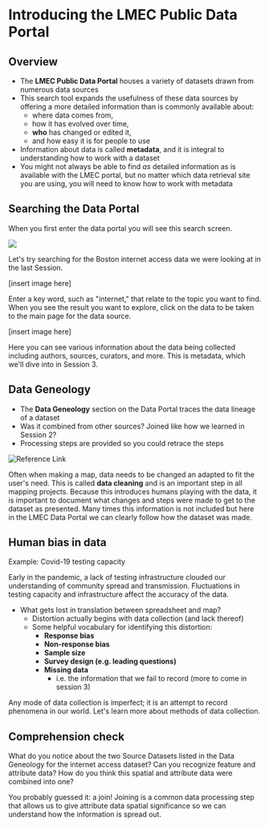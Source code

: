 # Introducing the LMEC Public Data Portal

## Overview

* The **LMEC Public Data Portal** houses a variety of datasets drawn from numerous data sources
* This search tool expands the usefulness of these data sources by offering a more detailed information than is commonly available about:
    - where data comes from,
    - how it has evolved over time,
    - **who** has changed or edited it,
    - and how easy it is for people to use
* Information about data is called **metadata**, and it is integral to understanding how to work with a dataset
* You might not always be able to find *as* detailed information as is available with the LMEC portal, but no matter which data retrieval site you are using, you will need to know how to work with metadata


## Searching the Data Portal

When you first enter the data portal you will see this search screen.

![](https://ibb.co/XsV8Wtv)


Let's try searching for the Boston internet access data we were looking at in the last Session.

[insert image here]

Enter a key word, such as "internet," that relate to the topic you want to find. When you see the result you want to explore, click on the data to be taken to the main page for the data source.

[insert image here]

Here you can see various information about the data being collected including authors, sources, curators, and more. This is metadata, which we'll dive into in Session 3.



## Data Geneology
* The **Data Geneology** section on the Data Portal traces the data lineage of a dataset
* Was it combined from other sources? Joined like how we learned in Session 2?
* Processing steps are provided so you could retrace the steps

![Reference Link](https://i.imgur.com/U06yfZ6.png)

<hideable title = "Learn more: cleaning data">

Often when making a map, data needs to be changed an adapted to fit the user's need. This is called **data cleaning** and is an important step in all mapping projects. Because this introduces humans playing with the data, it is important to document what changes and steps were made to get to the dataset as presented. Many times this information is not included but here in the LMEC Data Portal we can clearly follow how the dataset was made.

</hideable>



## Human bias in data

<aside>


Example: Covid-19 testing capacity

Early in the pandemic, a lack of testing infrastructure clouded our understanding of community spread and transmission. Fluctuations in testing capacity and infrastructure affect the accuracy of the data.

</aside>

* What gets lost in translation between spreadsheet and map?
  * Distortion actually begins with data collection (and lack thereof)
  * Some helpful vocabulary for identifying this distortion:
    * **Response bias**
    * **Non-response bias**
    * **Sample size**
    * **Survey design (e.g. leading questions)**
    * **Missing data**
      * i.e. the information that we fail to record  (more to come in session 3)

Any mode of data collection is imperfect; it is an attempt to record phenomena in our world. Let's learn more about methods of data collection.



## Comprehension check
What do you notice about the two Source Datasets listed in the Data Geneology for the internet access dataset? Can you recognize feature and attribute data? How do you think this spatial and attribute data were combined into one?

<hideable title = "Check your answer">

You probably guessed it: a join! Joining is a common data processing step that allows us to give attribute data spatial significance so we can understand how the information is spread out.

</hideable>
